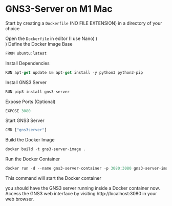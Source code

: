 # GNS3-Server on M1 Mac

Start by creating a `Dockerfile` (NO FILE EXTENSION) in a directory of your choice

Open the `Dockerfile` in editor (I use Nano) 
(<br>)
Define the Docker Image Base 
```js
FROM ubuntu:latest
```

Install Dependencies
```js
RUN apt-get update && apt-get install -y python3 python3-pip
```

Install GNS3 Server
```js
RUN pip3 install gns3-server
```

Expose Ports (Optional)
```js
EXPOSE 3080
```

Start GNS3 Server
```js
CMD ["gns3server"]
```

Build the Docker Image
```js
docker build -t gns3-server-image .
```

Run the Docker Container
```js
docker run -d --name gns3-server-container -p 3080:3080 gns3-server-image
```
This command will start the Docker container

you should have the GNS3 server running inside a Docker container now. 
Access the GNS3 web interface by visiting http://localhost:3080 in your web browser.